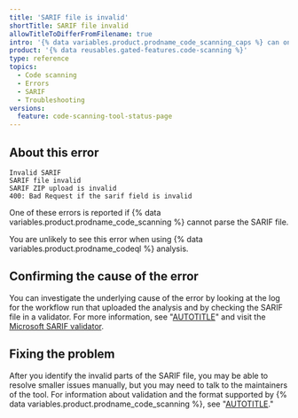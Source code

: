 ```yaml
---
title: 'SARIF file is invalid'
shortTitle: SARIF file invalid
allowTitleToDifferFromFilename: true
intro: '{% data variables.product.prodname_code_scanning_caps %} can only process syntactically invalid SARIF files. Invalid files are rejected.'
product: '{% data reusables.gated-features.code-scanning %}'
type: reference
topics:
  - Code scanning
  - Errors
  - SARIF
  - Troubleshooting
versions:
  feature: code-scanning-tool-status-page
---
```


## About this error

```text
Invalid SARIF
SARIF file invalid
SARIF ZIP upload is invalid
400: Bad Request if the sarif field is invalid
```

One of these errors is reported if {% data variables.product.prodname_code_scanning %} cannot parse the SARIF file.

You are unlikely to see this error when using {% data variables.product.prodname_codeql %} analysis.

## Confirming the cause of the error

You can investigate the underlying cause of the error by looking at the log for the workflow run that uploaded the analysis and by checking the SARIF file in a validator. For more information, see "[AUTOTITLE](/actions/monitoring-and-troubleshooting-workflows/using-workflow-run-logs)" and visit the [Microsoft SARIF validator](https://sarifweb.azurewebsites.net/).

## Fixing the problem

After you identify the invalid parts of the SARIF file, you may be able to resolve smaller issues manually, but you may need to talk to the maintainers of the tool. For information about validation and the format supported by {% data variables.product.prodname_code_scanning %}, see "[AUTOTITLE](/code-security/code-scanning/integrating-with-code-scanning/sarif-support-for-code-scanning)."
